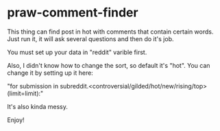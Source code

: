 # praw-comment-finder
This thing can find post in hot with comments that contain certain words.
Just run it, it will ask several questions and then do it's job.

You must set up your data in "reddit" varible first.

Also, I didn't know how to change the sort, so default it's "hot".
You can change it by setting up it here:

"for submission in subreddit.<controversial/gilded/hot/new/rising/top>(limit=limit):"

It's also kinda messy. 

Enjoy!

